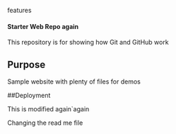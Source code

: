 
features

#### Starter Web Repo again


This repository is for showing how Git and GitHub work

## Purpose

Sample website with plenty of files for demos

##Deployment

This is modified again`again

Changing the read me file
